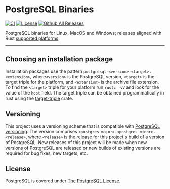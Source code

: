 # PostgreSQL Binaries

[![CI](https://github.com/theseus-rs/postgresql_binaries/actions/workflows/ci.yml/badge.svg?branch=main)](https://github.com/theseus-rs/postgresql_binaries/actions?query=workflow%3Aci+branch%3Amain)
[![License](https://img.shields.io/github/license/theseus-rs/postgresql_binaries)](./LICENSE)
[![Github All Releases](https://img.shields.io/github/downloads/theseus-rs/postgresql-binaries/total.svg)]()

PostgreSQL binaries for Linux, MacOS and Windows; releases aligned with Rust [supported platforms](https://doc.rust-lang.org/nightly/rustc/platform-support.html).

---

## Choosing an installation package

Installation packages use the pattern `postgresql-<version>-<target>.<extension>`, where`<version>` is the
PostgreSQL version, `<target>` is the target triple for the platform, and `<extension>` is the archive file
extension.  To find the `<target>` triple for your platform run `rustc -vV` and look for the value of the
`host` field.  The target triple can be obtained programmatically in rust using the [target-triple](https://crates.io/crates/target-triple) crate.

## Versioning

This project uses a versioning scheme that is compatible with [PostgreSQL versioning](https://www.postgresql.org/support/versioning/).
The version comprises `<postgres major>.<postgres minor>.<release>`, where `<release>` is the release for
this project's build of a version of PostgreSQL.  New releases of this project will be made when new versions
of PostgreSQL are released or new builds of existing versions are required for bug fixes, new targets, etc.

## License

PostgreSQL is covered under [The PostgreSQL License](https://opensource.org/licenses/postgresql).
